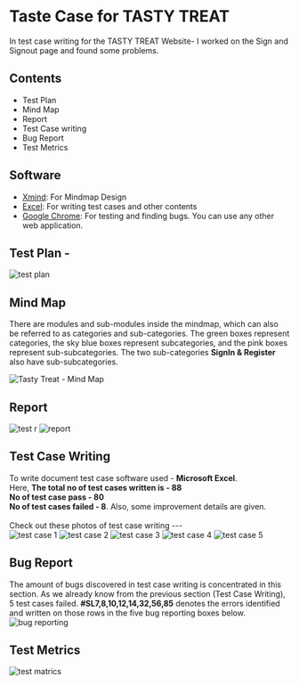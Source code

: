 # Taste Case for TASTY TREAT
In test case writing for the TASTY TREAT Website- I worked on the Sign and Signout page and found some problems. 

## Contents
+ Test Plan 
+ Mind Map
+ Report
+ Test Case writing
+ Bug Report
+ Test Metrics
  
## Software 
- [Xmind](https://xmind.app): For Mindmap Design
- [Excel](): For writing test cases and other contents
- [Google Chrome](https://www.google.com/chrome): For testing and finding bugs. You can use any other web application.

## Test Plan -
![test plan](https://github.com/rashadkhan97/Taste-Case-for-TASTY-TREAT/assets/76771109/ba2b1534-c0db-48bc-abdb-f4e7cb749e5e)

## Mind Map
There are modules and sub-modules inside the mindmap, which can also be referred to as categories and sub-categories. The green boxes represent categories, the sky blue boxes represent subcategories, and the pink boxes represent sub-subcategories. The two sub-categories **SignIn & Register** also have sub-subcategories.

![Tasty Treat - Mind Map](https://github.com/rashadkhan97/Taste-Case-for-TASTY-TREAT/assets/76771109/79a53b3a-fda6-4034-b942-2cc8d516342f)

## Report
![test r](https://github.com/rashadkhan97/Taste-Case-for-TASTY-TREAT/assets/76771109/e6ef87aa-9366-4ae8-a2f8-256ab63f5b33)
![report](https://github.com/rashadkhan97/Taste-Case-for-TASTY-TREAT/assets/76771109/035bf8ae-ff2d-463d-aac6-29255476dce8)

## Test Case Writing
To write document test case software used - **Microsoft Excel**. 
<br>Here, **The total no of test cases written is - 88**  </br> **No of test case pass - 80** <br>**No of test cases failed - 8**. Also, some improvement details are given.</br>
<br> Check out these photos of test case writing --- </br>
![test case 1](https://github.com/rashadkhan97/Taste-Case-for-TASTY-TREAT/assets/76771109/8a181ea1-a069-4769-8bed-b01f07dbc15c)
![test case 2](https://github.com/rashadkhan97/Taste-Case-for-TASTY-TREAT/assets/76771109/a0d50a95-6659-48a1-8565-d89cb59f48d8)
![test case 3](https://github.com/rashadkhan97/Taste-Case-for-TASTY-TREAT/assets/76771109/7b2bdb0c-79db-453d-9c2c-b9b5aae30bdc)
![test case 4](https://github.com/rashadkhan97/Taste-Case-for-TASTY-TREAT/assets/76771109/99dc6bd8-b2a9-456b-8fae-a0034eabb626)
![test case 5](https://github.com/rashadkhan97/Taste-Case-for-TASTY-TREAT/assets/76771109/1c3ab120-7caf-4156-b280-926490186f23)

## Bug Report
The amount of bugs discovered in test case writing is concentrated in this section. As we already know from the previous section (Test Case Writing), 5 test cases failed. **#SL7,8,10,12,14,32,56,85** denotes the errors identified and written on those rows in the five bug reporting boxes below.
![bug reporting](https://github.com/rashadkhan97/Taste-Case-for-TASTY-TREAT/assets/76771109/1eb797af-445c-4302-9751-821f563e8cf7)

## Test Metrics
![test matrics](https://github.com/rashadkhan97/Taste-Case-for-TASTY-TREAT/assets/76771109/d4081c95-5ff9-4123-98fa-b80edae2117b)


